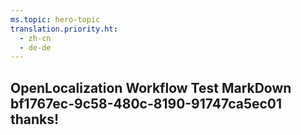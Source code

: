 ```yaml
---
ms.topic: hero-topic
translation.priority.ht: 
  - zh-cn
  - de-de
---
```

## OpenLocalization Workflow Test MarkDown bf1767ec-9c58-480c-8190-91747ca5ec01 thanks!
